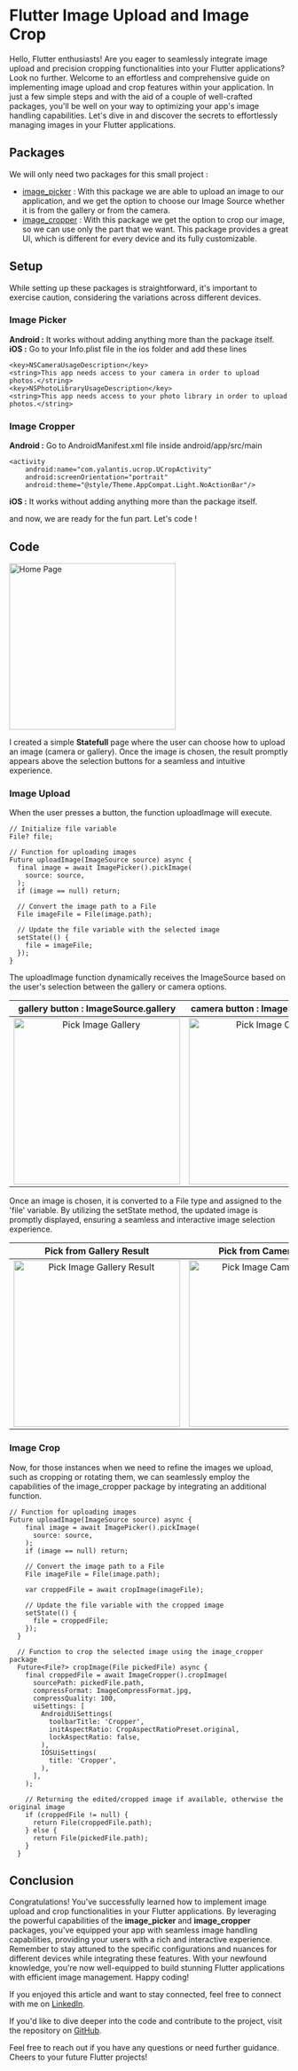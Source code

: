 # Flutter Image Upload and Image Crop

Hello, Flutter enthusiasts! Are you eager to seamlessly integrate image upload and precision cropping functionalities into your Flutter applications? Look no further. Welcome to an effortless and comprehensive guide on implementing image upload and crop features within your application. In just a few simple steps and with the aid of a couple of well-crafted packages, you'll be well on your way to optimizing your app's image handling capabilities. Let's dive in and discover the secrets to effortlessly managing images in your Flutter applications.

## Packages

We will only need two packages for this small project : 

- [image_picker](https://pub.dev/packages/image_picker/install) : With this package we are able to upload an image to our application, and we get the option to choose our Image Source whether it is from the gallery or from the camera.
- [image_cropper](https://pub.dev/packages/image_cropper/install) : With this package we get the option to crop our image, so we can use only the part that we want. This package provides a great UI, which is different for every device and its fully customizable.

## Setup

While setting up these packages is straightforward, it's important to exercise caution, considering the variations across different devices. 

### Image Picker 

**Android :** It works without adding anything more than the package itself. </br>
**iOS :** Go to your Info.plist file in the ios folder and add these lines </br>
```
<key>NSCameraUsageDescription</key>
<string>This app needs access to your camera in order to upload photos.</string>
<key>NSPhotoLibraryUsageDescription</key>
<string>This app needs access to your photo library in order to upload photos.</string>
```

### Image Cropper

**Android :** Go to AndroidManifest.xml file inside android/app/src/main </br>
```
<activity
    android:name="com.yalantis.ucrop.UCropActivity"
    android:screenOrientation="portrait"
    android:theme="@style/Theme.AppCompat.Light.NoActionBar"/>
```
**iOS :** It works without adding anything more than the package itself. </br>

and now, we are ready for the fun part. Let's code !

## Code

<img src="https://github.com/Thanasis-Traitsis/flutter_upload_crop_image/blob/main/screenshots/homepage.png" alt="Home Page" width="300" height="auto">

I created a simple **Statefull** page where the user can choose how to upload an image (camera or gallery). Once the image is chosen, the result promptly appears above the selection buttons for a seamless and intuitive experience.

### Image Upload

When the user presses a button, the function uploadImage will execute.
```
// Initialize file variable
File? file;

// Function for uploading images
Future uploadImage(ImageSource source) async {
  final image = await ImagePicker().pickImage(
    source: source,
  );
  if (image == null) return;

  // Convert the image path to a File
  File imageFile = File(image.path);

  // Update the file variable with the selected image
  setState(() {
    file = imageFile;
  });
}
```

The uploadImage function dynamically receives the ImageSource based on the user's selection between the gallery or camera options. 

|   gallery button : ImageSource.gallery   |   camera button : ImageSource.camera  |
|:-----------------------:|:-----------------------:|
| <img src="https://github.com/Thanasis-Traitsis/flutter_upload_crop_image/blob/main/screenshots/pick_image_gallery.png" alt="Pick Image Gallery" width="300" height="auto"> | <img src="https://github.com/Thanasis-Traitsis/flutter_upload_crop_image/blob/main/screenshots/pick_image_camera.png" alt="Pick Image Camera" width="300" height="auto"> |

Once an image is chosen, it is converted to a File type and assigned to the 'file' variable. By utilizing the setState method, the updated image is promptly displayed, ensuring a seamless and interactive image selection experience.

| Pick from Gallery Result | Pick from Camera Result |
|:-----------------------:|:-----------------------:|
| <img src="https://github.com/Thanasis-Traitsis/flutter_upload_crop_image/blob/main/screenshots/pick_image_gallery_result.png" alt="Pick Image Gallery Result" width="300" height="auto"> | <img src="https://github.com/Thanasis-Traitsis/flutter_upload_crop_image/blob/main/screenshots/pick_image_camera_result.png" alt="Pick Image Camera Result" width="300" height="auto"> |

### Image Crop

Now, for those instances when we need to refine the images we upload, such as cropping or rotating them, we can seamlessly employ the capabilities of the image_cropper package by integrating an additional function.

```
// Function for uploading images
Future uploadImage(ImageSource source) async {
    final image = await ImagePicker().pickImage(
      source: source,
    );
    if (image == null) return;

    // Convert the image path to a File
    File imageFile = File(image.path);

    var croppedFile = await cropImage(imageFile);

    // Update the file variable with the cropped image
    setState(() {
      file = croppedFile;
    });
  }

  // Function to crop the selected image using the image_cropper package
  Future<File?> cropImage(File pickedFile) async {
    final croppedFile = await ImageCropper().cropImage(
      sourcePath: pickedFile.path,
      compressFormat: ImageCompressFormat.jpg,
      compressQuality: 100,
      uiSettings: [
        AndroidUiSettings(
          toolbarTitle: 'Cropper',
          initAspectRatio: CropAspectRatioPreset.original,
          lockAspectRatio: false,
        ),
        IOSUiSettings(
          title: 'Cropper',
        ),
      ],
    );

    // Returning the edited/cropped image if available, otherwise the original image
    if (croppedFile != null) {
      return File(croppedFile.path);
    } else {
      return File(pickedFile.path);
    }
  }
```

## Conclusion

Congratulations! You've successfully learned how to implement image upload and crop functionalities in your Flutter applications. By leveraging the powerful capabilities of the **image_picker** and **image_cropper** packages, you've equipped your app with seamless image handling capabilities, providing your users with a rich and interactive experience. Remember to stay attuned to the specific configurations and nuances for different devices while integrating these features. With your newfound knowledge, you're now well-equipped to build stunning Flutter applications with efficient image management. Happy coding!

If you enjoyed this article and want to stay connected, feel free to connect with me on [LinkedIn](https://www.linkedin.com/in/thanasis-traitsis/). 

If you'd like to dive deeper into the code and contribute to the project, visit the repository on [GitHub](https://github.com/Thanasis-Traitsis/flutter_upload_crop_image).

Feel free to reach out if you have any questions or need further guidance. Cheers to your future Flutter projects!
